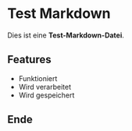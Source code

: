 # Test Markdown

Dies ist eine **Test-Markdown-Datei**.

## Features
- Funktioniert
- Wird verarbeitet
- Wird gespeichert

## Ende

